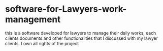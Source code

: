 # software-for-Lawyers-work-management
this is a software developed for lawyers to manage their daily works, each clients documents and other functionalities that I discussed with my lawyer clients. I own all rights of the project
